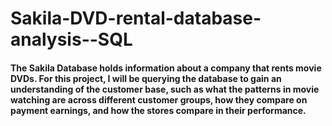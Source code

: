 # Sakila-DVD-rental-database-analysis--SQL
#### The Sakila Database holds information about a company that rents movie DVDs. For this project, I will be querying the database to gain an understanding of the customer base, such as what the patterns in movie watching are across different customer groups, how they compare on payment earnings, and how the stores compare in their performance.
